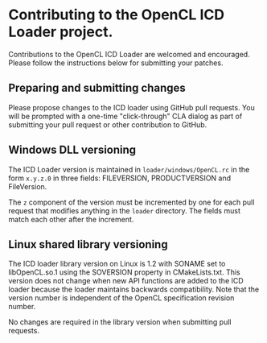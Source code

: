 # Contributing to the OpenCL ICD Loader project.

Contributions to the OpenCL ICD Loader are welcomed and encouraged.
Please follow the instructions below for submitting your patches.

## Preparing and submitting changes

Please propose changes to the ICD loader using GitHub pull requests. 
You will be prompted with a one-time "click-through" CLA dialog as part of submitting your pull request or other contribution to GitHub.

## Windows DLL versioning

The ICD Loader version is maintained in `loader/windows/OpenCL.rc` in the form `x.y.z.0` in three fields:
FILEVERSION, PRODUCTVERSION and FileVersion.

The `z` component of the version must be incremented by one for each pull request that modifies anything in the `loader` directory.
The fields must match each other after the increment.

## Linux shared library versioning

The ICD loader library version on Linux is 1.2 with SONAME set to libOpenCL.so.1 using the SOVERSION property in CMakeLists.txt.
This version does not change when new API functions are added to the ICD loader because the loader maintains backwards compatibility.
Note that the version number is independent of the OpenCL specification revision number.

No changes are required in the library version when submitting pull requests.

